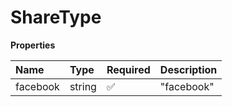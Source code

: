 # ShareType

**Properties**

| Name     | Type   | Required | Description |
| :------- | :----- | :------- | :---------- |
| facebook | string | ✅       | "facebook"  |

